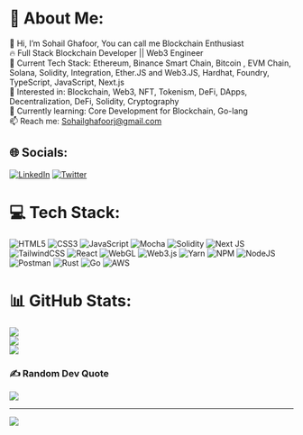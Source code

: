 # 💫 About Me:
👋 Hi, I’m Sohail Ghafoor, You can call me Blockchain Enthusiast<br>🔥 Full Stack Blockchain Developer || Web3 Engineer <br>🚀 Current Tech Stack: Ethereum, Binance Smart Chain, Bitcoin , EVM Chain, Solana, Solidity, Integration, Ether.JS and Web3.JS, Hardhat, Foundry, TypeScript, JavaScript, Next.js<br>👀 Interested in: Blockchain, Web3, NFT, Tokenism, DeFi, DApps, Decentralization, DeFi, Solidity, Cryptography <br>🌱 Currently learning: Core Development for Blockchain, Go-lang <br>📫 Reach me: Sohailghafoorj@gmail.com

## 🌐 Socials:
[![LinkedIn](https://img.shields.io/badge/LinkedIn-%230077B5.svg?logo=linkedin&logoColor=white)](https://linkedin.com/in/sohailghafoor) [![Twitter](https://img.shields.io/badge/Twitter-%231DA1F2.svg?logo=Twitter&logoColor=white)](https://twitter.com/sohailghafoorj) 

# 💻 Tech Stack:
![HTML5](https://img.shields.io/badge/html5-%23E34F26.svg?style=for-the-badge&logo=html5&logoColor=white) ![CSS3](https://img.shields.io/badge/css3-%231572B6.svg?style=for-the-badge&logo=css3&logoColor=white) ![JavaScript](https://img.shields.io/badge/javascript-%23323330.svg?style=for-the-badge&logo=javascript&logoColor=%23F7DF1E)  ![Mocha](https://img.shields.io/badge/-mocha-%238D6748?style=for-the-badge&logo=mocha&logoColor=white) ![Solidity](https://img.shields.io/badge/Solidity-%23363636.svg?style=for-the-badge&logo=solidity&logoColor=white) ![Next JS](https://img.shields.io/badge/Next-black?style=for-the-badge&logo=next.js&logoColor=white) ![TailwindCSS](https://img.shields.io/badge/tailwindcss-%2338B2AC.svg?style=for-the-badge&logo=tailwind-css&logoColor=white) ![React](https://img.shields.io/badge/react-%2320232a.svg?style=for-the-badge&logo=react&logoColor=%2361DAFB) ![WebGL](https://img.shields.io/badge/WebGL-990000?logo=webgl&logoColor=white&style=for-the-badge) ![Web3.js](https://img.shields.io/badge/web3.js-F16822?style=for-the-badge&logo=web3.js&logoColor=white) ![Yarn](https://img.shields.io/badge/yarn-%232C8EBB.svg?style=for-the-badge&logo=yarn&logoColor=white) ![NPM](https://img.shields.io/badge/NPM-%23CB3837.svg?style=for-the-badge&logo=npm&logoColor=white) ![NodeJS](https://img.shields.io/badge/node.js-6DA55F?style=for-the-badge&logo=node.js&logoColor=white) ![Postman](https://img.shields.io/badge/Postman-FF6C37?style=for-the-badge&logo=postman&logoColor=white) ![Rust](https://img.shields.io/badge/rust-%23000000.svg?style=for-the-badge&logo=rust&logoColor=white)  ![Go](https://img.shields.io/badge/go-%2300ADD8.svg?style=for-the-badge&logo=go&logoColor=white) ![AWS](https://img.shields.io/badge/AWS-%23FF9900.svg?style=for-the-badge&logo=amazon-aws&logoColor=white)
# 📊 GitHub Stats:
![](https://github-readme-stats.vercel.app/api?username=sohailghafoor&theme=dark&hide_border=false&include_all_commits=true&count_private=false)<br/>
![](https://github-readme-streak-stats.herokuapp.com/?user=sohailghafoor&theme=dark&hide_border=false)<br/>
![](https://github-readme-stats.vercel.app/api/top-langs/?username=sohailghafoor&theme=dark&hide_border=false&include_all_commits=true&count_private=false&layout=compact)

### ✍️ Random Dev Quote
![](https://quotes-github-readme.vercel.app/api?type=horizontal&theme=radical)

---
[![](https://visitcount.itsvg.in/api?id=sohailghafoor&icon=0&color=1)](https://visitcount.itsvg.in)

<!-- Proudly created with GPRM ( https://gprm.itsvg.in ) -->
